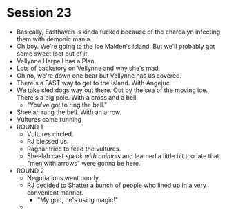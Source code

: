 # Session 23
* Basically, Easthaven is kinda fucked because of the chardalyn infecting them with demonic mania.
* Oh boy. We're going to the Ice Maiden's island. But we'll probably got some sweet loot out of it.
* Vellynne Harpell has a Plan.
* Lots of backstory on Vellynne and why she's mad.
* Oh no, we're down one bear but Vellynne has us covered.
* There's a FAST way to get to the island. With Angejuc
* We take sled dogs way out there. Out by the sea of the moving ice. There's a big pole. With a cross and a bell.
	* "You've got to ring the bell."
* Sheelah rang the bell. With an arrow.
* Vultures came running
* ROUND 1
	* Vultures circled.
	* RJ blessed us.
	* Ragnar tried to feed the vultures.
	* Sheelah cast *speak with animals* and learned a little bit too late that "men with arrows" were gonna be here.
* ROUND 2
	* Negotiations went poorly.
	* RJ decided to Shatter a bunch of people who lined up in a very convenient manner.
		* "My god, he's using magic!"
	* 
<!--stackedit_data:
eyJoaXN0b3J5IjpbMTk3NzQzNDQ2MywtMjAzNjI4MTE1MiwtMT
c1MzYyMTgyOCw1NzY2MDIyNTcsMTkyMDQ1MTQxNSwtMTA4NzE2
NzU0LC0xNzYzODMxMDEwLDIwNjk2NDIzNTQsLTIwODg3NDY2MT
JdfQ==
-->